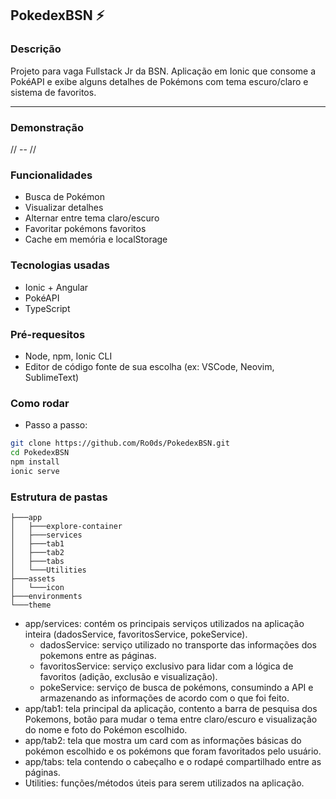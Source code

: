 ## PokedexBSN ⚡

### Descrição
Projeto para vaga Fullstack Jr da BSN.
Aplicação em Ionic que consome a PokéAPI e exibe alguns detalhes de Pokémons com tema escuro/claro e sistema de favoritos.
<hr />

### Demonstração
// -- //

### Funcionalidades
* Busca de Pokémon
* Visualizar detalhes
* Alternar entre tema claro/escuro
* Favoritar pokémons favoritos
* Cache em memória e localStorage

### Tecnologias usadas
* Ionic + Angular
* PokéAPI
* TypeScript

### Pré-requesitos
* Node, npm, Ionic CLI
* Editor de código fonte de sua escolha (ex: VSCode, Neovim, SublimeText)

### Como rodar
* Passo a passo:
``` bash
git clone https://github.com/Ro0ds/PokedexBSN.git
cd PokedexBSN
npm install
ionic serve
```

### Estrutura de pastas
```
├───app
│   ├───explore-container
│   ├───services
│   ├───tab1
│   ├───tab2
│   ├───tabs
│   └───Utilities
├───assets
│   └───icon
├───environments
└───theme
```

* app/services: contém os principais serviços utilizados na aplicação inteira (dadosService, favoritosService, pokeService).
  * dadosService: serviço utilizado no transporte das informações dos pokemons entre as páginas.
  * favoritosService: serviço exclusivo para lidar com a lógica de favoritos (adição, exclusão e visualização).
  * pokeService: serviço de busca de pokémons, consumindo a API e armazenando as informações de acordo com o que foi feito.
* app/tab1: tela principal da aplicação, contento a barra de pesquisa dos Pokemons, botão para mudar o tema entre claro/escuro e visualização do nome e foto do Pokémon escolhido.
* app/tab2: tela que mostra um card com as informações básicas do pokémon escolhido e os pokémons que foram favoritados pelo usuário.
* app/tabs: tela contendo o cabeçalho e o rodapé compartilhado entre as páginas.
* Utilities: funções/métodos úteis para serem utilizados na aplicação.